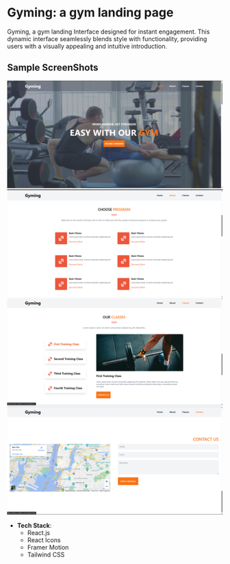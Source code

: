 # Gyming: a gym landing page

Gyming, a gym landing Interface designed for instant engagement. This dynamic interface seamlessly blends style with functionality, providing users with a visually appealing and intuitive introduction.

## Sample ScreenShots
![HomePage](https://github.com/dezaerus/Gyming/blob/main/Screenshots/Screenshot%20(6).png?raw=true)
![AboutPage](https://github.com/dezaerus/Gyming/blob/main/Screenshots/Screenshot%20(7).png?raw=true)
![ClassesPage](https://github.com/dezaerus/Gyming/blob/main/Screenshots/Screenshot%20(8).png?raw=true)
![ContactPage](https://github.com/dezaerus/Gyming/blob/main/Screenshots/Screenshot%20(9).png?raw=true)


- **Tech Stack**:
  - React.js
  - React Icons
  - Framer Motion
  - Tailwind CSS
